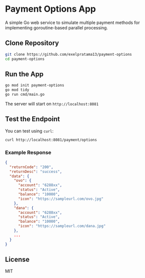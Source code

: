 # Payment Options App

A simple Go web service to simulate multiple payment methods for implementing goroutine-based parallel processing.

## Clone Repository
```bash
git clone https://github.com/exelpratama13/payment-options
cd payment-options
```

## Run the App
```bash
go mod init payment-options
go mod tidy
go run cmd/main.go
```

The server will start on `http://localhost:8081`

## Test the Endpoint
You can test using `curl`:
```bash
curl http://localhost:8081/payment/options
```

### Example Response
```json
{
  "returnCode": "200",
  "returnDesc": "success",
  "data": {
    "ovo": {
      "account": "6288xx",
      "status": "Active",
      "balance": "10000",
      "icon": "https://sampleurl.com/ovo.jpg"
    },
    "dana": {
      "account": "6288xx",
      "status": "Active",
      "balance": "10000",
      "icon": "https://sampleurl.com/dana.jpg"
    },
    ...
  }
}
```

## License
MIT
